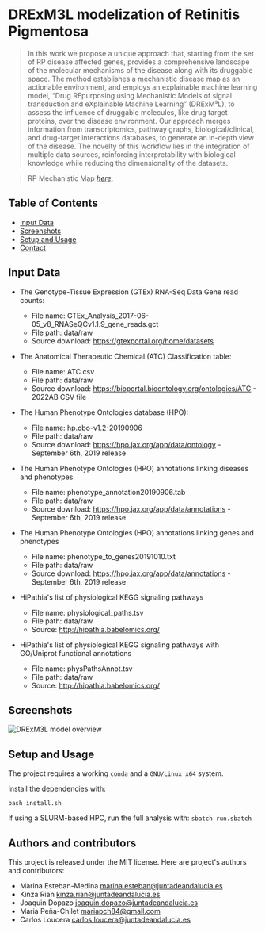 # DRExM3L modelization of Retinitis Pigmentosa
> In this work we propose a unique approach that, starting from the set of RP disease affected genes, provides a comprehensive landscape of the molecular mechanisms of the disease along with its druggable space. The method establishes a mechanistic disease map as an actionable environment, and employs an explainable machine learning model, “Drug REpurposing using Mechanistic Models of signal transduction and eXplainable Machine Learning” (DRExM³L), to assess the influence of druggable molecules, like drug target proteins, over the disease environment. Our approach merges information from transcriptomics, pathway graphs, biological/clinical, and drug-target interactions databases, to generate an in-depth view of the disease. The novelty of this workflow lies in the integration of multiple data sources, reinforcing interpretability with biological knowledge while reducing the dimensionality of the datasets.

> RP Mechanistic Map [_here_](http://hipathia.babelomics.org/RP_Mechanistic_Map/).

## Table of Contents
* [Input Data](#input-data)
* [Screenshots](#screenshots)
* [Setup and Usage](#usage)
* [Contact](#contact)

## Input Data

- The Genotype-Tissue Expression (GTEx) RNA-Seq Data Gene read counts:
  - File name: GTEx_Analysis_2017-06-05_v8_RNASeQCv1.1.9_gene_reads.gct
  - File path: data/raw
  - Source download: https://gtexportal.org/home/datasets

- The Anatomical Therapeutic Chemical (ATC) Classification table:
  - File name: ATC.csv
  - File path: data/raw
  - Source download: https://bioportal.bioontology.org/ontologies/ATC - 2022AB CSV file

- The Human Phenotype Ontologies database (HPO):
  - File name: hp.obo-v1.2-20190906
  - File path: data/raw
  - Source download: https://hpo.jax.org/app/data/ontology - September 6th, 2019 release

- The Human Phenotype Ontologies (HPO) annotations linking diseases and phenotypes
  - File name: phenotype_annotation20190906.tab
  - File path: data/raw
  - Source download: https://hpo.jax.org/app/data/annotations - September 6th, 2019 release

- The Human Phenotype Ontologies (HPO) annotations linking genes and phenotypes
  - File name: phenotype_to_genes20191010.txt
  - File path: data/raw
  - Source download: https://hpo.jax.org/app/data/annotations - September 6th, 2019 release

- HiPathia's list of physiological KEGG signaling pathways
  - File name: physiological_paths.tsv
  - File path: data/raw
  - Source: http://hipathia.babelomics.org/
  
- HiPathia's list of physiological KEGG signaling pathways with GO/Uniprot functional annotations 
  - File name: physPathsAnnot.tsv
  - File path: data/raw
  - Source: http://hipathia.babelomics.org/

## Screenshots
![DRExM3L model overview](./img/V4_graphical_abstract_RP_2023_rounded-Page-3.drawio.png)


## Setup and Usage
The project requires a working `conda` and a `GNU/Linux x64` system.

Install the dependencies with:

`bash install.sh`

If using a SLURM-based HPC, run the full analysis with:
`sbatch run.sbatch`

## Authors and contributors

This project is released under the MIT license.
Here are project's authors and contributors:

- Marina Esteban-Medina <marina.esteban@juntadeandalucia.es>
- Kinza Rian <kinza.rian@juntadeandalucia.es>
- Joaquin Dopazo <joaquin.dopazo@juntadeandalucia.es>
- Maria Peña-Chilet <mariapch84@gmail.com>
- Carlos Loucera <carlos.loucera@juntadeandalucia.es>
